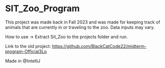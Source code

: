# SIT_Zoo_Program
This project was made back in Fall 2023 and was made for keeping track of animals that are currently in or traveling to the zoo. Data inputs may vary.

How to use -> Extract Sit_Zoo to the projects folder and run.


Link to the old project: https://github.com/BlackCatCode22/midterm-program-Official3Lo

Made in @IntelliJ
